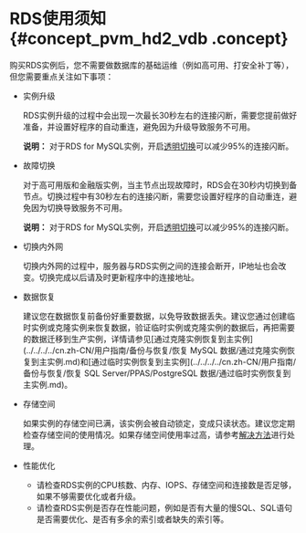 # RDS使用须知 {#concept_pvm_hd2_vdb .concept}

购买RDS实例后，您不需要做数据库的基础运维（例如高可用、打安全补丁等），但您需要重点关注如下事项：

-   实例升级

    RDS实例升级的过程中会出现一次最长30秒左右的连接闪断，需要您提前做好准备，并设置好程序的自动重连，避免因为升级导致服务不可用。

    **说明：** 对于RDS for MySQL实例，开启[透明切换](https://help.aliyun.com/document_detail/72254.html)可以减少95%的连接闪断。

-   故障切换

    对于高可用版和金融版实例，当主节点出现故障时，RDS会在30秒内切换到备节点。切换过程中有30秒左右的连接闪断，需要您设置好程序的自动重连，避免因为切换导致服务不可用。

    **说明：** 对于RDS for MySQL实例，开启[透明切换](https://help.aliyun.com/document_detail/72254.html)可以减少95%的连接闪断。

-   切换内外网

    切换内外网的过程中，服务器与RDS实例之间的连接会断开，IP地址也会改变。切换完成以后请及时更新程序中的连接地址。

-   数据恢复

    建议您在数据恢复前备份好重要数据，以免导致数据丢失。建议您通过创建临时实例或克隆实例来恢复数据，验证临时实例或克隆实例的数据后，再把需要的数据迁移到生产实例，详情请参见[通过克隆实例恢复到主实例](../../../../cn.zh-CN/用户指南/备份与恢复/恢复 MySQL 数据/通过克隆实例恢复到主实例.md)和[通过临时实例恢复到主实例](../../../../cn.zh-CN/用户指南/备份与恢复/恢复 SQL Server/PPAS/PostgreSQL 数据/通过临时实例恢复到主实例.md)。

-   存储空间

    如果实例的存储空间已满，该实例会被自动锁定，变成只读状态。建议您定期检查存储空间的使用情况。如果存储空间使用率过高，请参考[解决方法](https://help.aliyun.com/knowledge_detail/51682.html)进行处理。

-   性能优化

    -   请检查RDS实例的CPU核数、内存、IOPS、存储空间和连接数是否足够，如果不够需要优化或者升级。
    -   请检查RDS实例是否存在性能问题，例如是否有大量的慢SQL、SQL语句是否需要优化、是否有多余的索引或者缺失的索引等。

